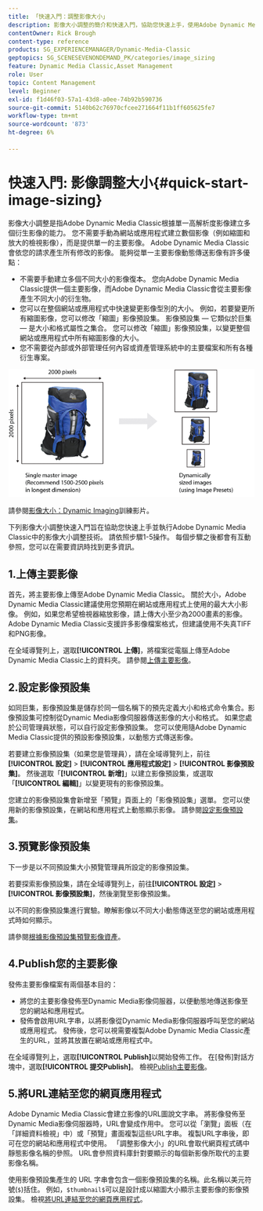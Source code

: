 ```yaml
---
title: 「快速入門：調整影像大小」
description: 影像大小調整的簡介和快速入門，協助您快速上手，使用Adobe Dynamic Media Classic中的影像大小調整技術。
contentOwner: Rick Brough
content-type: reference
products: SG_EXPERIENCEMANAGER/Dynamic-Media-Classic
geptopics: SG_SCENESEVENONDEMAND_PK/categories/image_sizing
feature: Dynamic Media Classic,Asset Management
role: User
topic: Content Management
level: Beginner
exl-id: f1d46f03-57a1-43d8-a0ee-74b92b590736
source-git-commit: 5140b62c76970cfcee271664f11b1ff605625fe7
workflow-type: tm+mt
source-wordcount: '873'
ht-degree: 6%

---
```


# 快速入門: 影像調整大小{#quick-start-image-sizing}

影像大小調整是指Adobe Dynamic Media Classic根據單一高解析度影像建立多個衍生影像的能力。 您不需要手動為網站或應用程式建立數個影像（例如縮圖和放大的檢視影像），而是提供單一的主要影像。 Adobe Dynamic Media Classic會依您的請求產生所有修改的影像。 能夠從單一主要影像動態傳送影像有許多優點：

* 不需要手動建立多個不同大小的影像復本。 您向Adobe Dynamic Media Classic提供一個主要影像，而Adobe Dynamic Media Classic會從主要影像產生不同大小的衍生物。
* 您可以在整個網站或應用程式中快速變更影像型別的大小。 例如，若要變更所有縮圖影像，您可以修改「縮圖」影像預設集。 影像預設集 — 它類似於巨集 — 是大小和格式屬性之集合。 您可以修改「縮圖」影像預設集，以變更整個網站或應用程式中所有縮圖影像的大小。
* 您不需要從內部或外部管理任何內容或資產管理系統中的主要檔案和所有各種衍生專案。

![您可以建立多個衍生影像，其大小與相同的高解析度主要檔案不同。](/help/using/assets/is_derivative_sizes_popup.png)

請參閱[影像大小：Dynamic Imaging](https://s7d5.scene7.com/s7viewers/html5/VideoViewer.html?videoserverurl=https://s7d5.scene7.com/is/content/&amp;emailurl=https://s7d5.scene7.com/s7/emailFriend&amp;serverUrl=https://s7d5.scene7.com/is/image/&amp;config=Scene7SharedAssets/Universal_HTML5_Video&amp;contenturl=https://s7d5.scene7.com/skins/&amp;asset=S7tutorials/557_Image%20Sizing_converted%20renamed_Dynamic%20Imaging-AVS)訓練影片。

下列影像大小調整快速入門旨在協助您快速上手並執行Adobe Dynamic Media Classic中的影像大小調整技術。 請依照步驟1-5操作。 每個步驟之後都會有互動參照，您可以在需要資訊時找到更多資訊。

## 1.上傳主要影像

首先，將主要影像上傳至Adobe Dynamic Media Classic。 關於大小，Adobe Dynamic Media Classic建議使用您預期在網站或應用程式上使用的最大大小影像。 例如，如果您希望檢視器縮放影像，請上傳大小至少為2000畫素的影像。 Adobe Dynamic Media Classic支援許多影像檔案格式，但建議使用不失真TIFF和PNG影像。

在全域導覽列上，選取&#x200B;**[!UICONTROL 上傳]**，將檔案從電腦上傳至Adobe Dynamic Media Classic上的資料夾。 請參閱[上傳主要影像](uploading-master-images.md#uploading_master_images)。

## 2.設定影像預設集

如同巨集，影像預設集是儲存於同一個名稱下的預先定義大小和格式命令集合。影像預設集可控制從Dynamic Media影像伺服器傳送影像的大小和格式。 如果您處於公司管理員狀態，可以自行設定影像預設集。 您可以使用隨Adobe Dynamic Media Classic提供的預設影像預設集，以動態方式傳送影像。

若要建立影像預設集（如果您是管理員），請在全域導覽列上，前往&#x200B;**[!UICONTROL 設定]** > **[!UICONTROL 應用程式設定]** > **[!UICONTROL 影像預設集]**。 然後選取「**[!UICONTROL 新增]**」以建立影像預設集，或選取「**[!UICONTROL 編輯]**」以變更現有的影像預設集。

您建立的影像預設集會新增至「預覽」頁面上的「影像預設集」選單。 您可以使用新的影像預設集，在網站和應用程式上動態顯示影像。 請參閱[設定影像預設集](setting-image-presets.md#setting_up_image_presets)。

## 3.預覽影像預設集

下一步是以不同預設集大小預覽管理員所設定的影像預設集。

若要探索影像預設集，請在全域導覽列上，前往&#x200B;**[!UICONTROL 設定]** > **[!UICONTROL 影像預設集]**，然後瀏覽至影像預設集。

以不同的影像預設集進行實驗。瞭解影像以不同大小動態傳送至您的網站或應用程式時如何顯示。

請參閱[根據影像預設集預覽影像資產](previewing-asset.md#previewing_an_image_asset_based_on_its_image_preset)。

## 4.Publish您的主要影像

發佈主要影像檔案有兩個基本目的：

* 將您的主要影像發佈至Dynamic Media影像伺服器，以便動態地傳送影像至您的網站和應用程式。
* 發佈會啟用URL字串，以將影像從Dynamic Media影像伺服器呼叫至您的網站或應用程式。 發佈後，您可以視需要複製Adobe Dynamic Media Classic產生的URL，並將其放置在網站或應用程式中。

在全域導覽列上，選取&#x200B;**[!UICONTROL Publish]**&#x200B;以開始發佈工作。 在[發佈]對話方塊中，選取&#x200B;**[!UICONTROL 提交Publish]**。 檢視[Publish主要影像](publishing-master-images.md#publishing_master_images)。

## 5.將URL連結至您的網頁應用程式

Adobe Dynamic Media Classic會建立影像的URL圖說文字串。 將影像發佈至Dynamic Media影像伺服器時，URL會變成作用中。 您可以從「瀏覽」面板（在「詳細資料檢視」中）或「預覽」畫面複製這些URL字串。 複製URL字串後，即可在您的網站和應用程式中使用。 「調整影像大小」的URL會取代網頁程式碼中靜態影像名稱的參照。 URL會參照資料庫針對要顯示的每個新影像所取代的主要影像名稱。

使用影像預設集產生的 URL 字串會包含一個影像預設集的名稱。此名稱以美元符號(`$`)括住。 例如，`$thumbnail$`可以是設計成以縮圖大小顯示主要影像的影像預設集。 檢視[將URL連結至您的網頁應用程式](linking-urls-web-application.md#linking_urls_to_your_web_application)。
